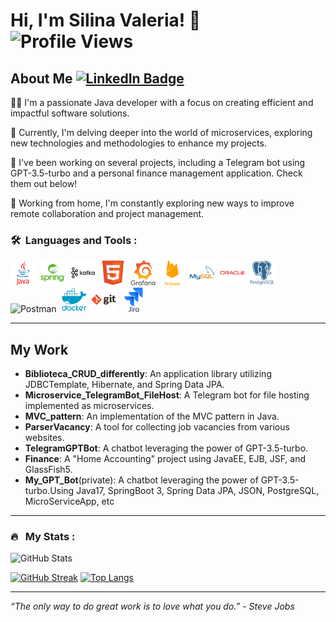 # Hi, I'm Silina Valeria! 👋    ![Profile Views](https://komarev.com/ghpvc/?username=valkerik)

## About Me <a href="https://www.linkedin.com/in/valkerik"><img src="https://img.shields.io/badge/LinkedIn-blue?style=for-the-badge&logo=linkedin&logoColor=white" alt="LinkedIn Badge"></a>
👩‍💻 I'm a passionate Java developer with a focus on creating efficient and impactful software solutions.

🌱 Currently, I'm delving deeper into the world of microservices, exploring new technologies and methodologies to enhance my projects. 

🤖 I've been working on several projects, including a Telegram bot using GPT-3.5-turbo and a personal finance management application. Check them out below!

🏡 Working from home, I'm constantly exploring new ways to improve remote collaboration and project management. 

### 🛠 &nbsp;Languages and Tools :

<p>
<img src="https://github.com/devicons/devicon/blob/master/icons/java/java-original-wordmark.svg" title="Java" alt="Java" width="40" height="40"/>&nbsp;
<img src="https://github.com/devicons/devicon/blob/master/icons/spring/spring-original-wordmark.svg" title="Spring" alt="Spring" width="40" height="40"/>&nbsp;
  <img src="https://github.com/devicons/devicon/blob/master/icons/apachekafka/apachekafka-original-wordmark.svg" title="Kafka" alt="Kafka" width="40" height="40"/>&nbsp;
<img src="https://github.com/devicons/devicon/blob/master/icons/html5/html5-original.svg" title="HTML5" alt="HTML" width="40" height="40"/>&nbsp;
  <img src="https://github.com/devicons/devicon/blob/master/icons/grafana/grafana-original-wordmark.svg" title="Grafana" alt="Grafana" width="40" height="40"/>&nbsp;
<img src="https://github.com/devicons/devicon/blob/master/icons/firebase/firebase-plain-wordmark.svg" title="Firebase" alt="Firebase" width="40" height="40"/>&nbsp;
<img src="https://github.com/devicons/devicon/blob/master/icons/mysql/mysql-original-wordmark.svg" title="MySQL"  alt="MySQL" width="40" height="40"/>&nbsp;
<img src="https://github.com/devicons/devicon/blob/master/icons/oracle/oracle-original.svg" title="Oracle"  alt="Oracle" width="40" height="40"/>&nbsp;
<img src="https://github.com/devicons/devicon/blob/master/icons/postgresql/postgresql-plain-wordmark.svg" title="PostgreSQL"  alt="PostgreSQL" width="40" height="40"/>&nbsp;
<img src="https://www.vectorlogo.zone/logos/getpostman/getpostman-icon.svg" title="Postman"  alt="Postman" width="40" height="40"/>&nbsp;
<img src="https://github.com/devicons/devicon/blob/master/icons/docker/docker-plain-wordmark.svg" title="Docker"  alt="Docker" width="40" height="40"/>&nbsp;
<img src="https://github.com/devicons/devicon/blob/master/icons/git/git-original-wordmark.svg" title="Git" **alt="Git" width="40" height="40"/>&nbsp;
<img src="https://github.com/devicons/devicon/blob/master/icons/jira/jira-original-wordmark.svg" title="Jira" **alt="Jira" width="40" height="40"/>&nbsp;
</p>

---

## My Work
- **Biblioteca_CRUD_differently**: An application library utilizing JDBCTemplate, Hibernate, and Spring Data JPA.
- **Microservice_TelegramBot_FileHost**: A Telegram bot for file hosting implemented as microservices.
- **MVC_pattern**: An implementation of the MVC pattern in Java.
- **ParserVacancy**: A tool for collecting job vacancies from various websites.
- **TelegramGPTBot**: A chatbot leveraging the power of GPT-3.5-turbo.
- **Finance**: A "Home Accounting" project using JavaEE, EJB, JSF, and GlassFish5.
- **My_GPT_Bot**(private): A chatbot leveraging the power of GPT-3.5-turbo.Using Java17, SpringBoot 3, Spring Data JPA, JSON, PostgreSQL, MicroServiceApp, etc

---

### 🔥 &nbsp; My Stats :
![GitHub Stats](https://github-readme-stats.vercel.app/api?username=valkerik&show_icons=true)

[![GitHub Streak](http://github-readme-streak-stats.herokuapp.com?user=valkerik&theme=dark&background=000000)](https://git.io/streak-stats)
[![Top Langs](https://github-readme-stats.vercel.app/api/top-langs/?username=valkerik&layout=compact&theme=vision-friendly-dark)](https://github.com/anuraghazra/github-readme-stats)

---

*“The only way to do great work is to love what you do.” - Steve Jobs*


